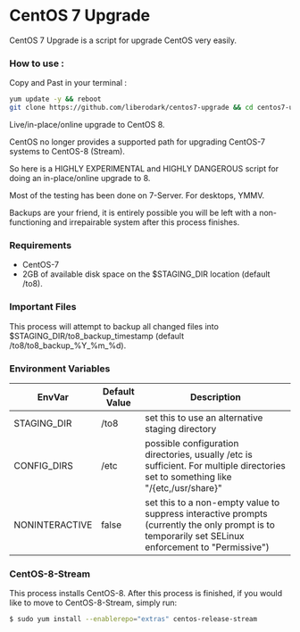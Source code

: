 # CentOS 7 Upgrade

CentOS 7 Upgrade is a script for upgrade CentOS very easily.


### How to use :

Copy and Past in your terminal :

```bash
yum update -y && reboot
git clone https://github.com/liberodark/centos7-upgrade && cd centos7-upgrade && chmod +x install.sh; ./install.sh
```

Live/in-place/online upgrade to CentOS 8.

CentOS no longer provides a supported path for upgrading CentOS-7 systems to
CentOS-8 (Stream).

So here is a HIGHLY EXPERIMENTAL and HIGHLY DANGEROUS script for doing an
in-place/online upgrade to 8.

Most of the testing has been done on 7-Server. For desktops, YMMV.

Backups are your friend, it is entirely possible you will be left with a
non-functioning and irrepairable system after this process finishes.

### Requirements

* CentOS-7
* 2GB of available disk space on the $STAGING_DIR location (default /to8).

### Important Files

This process will attempt to backup all changed files into $STAGING_DIR/to8_backup_timestamp (default /to8/to8_backup_%Y_%m_%d).

### Environment Variables

| EnvVar | Default Value | Description |
| ------ | ------ | ------ |
| STAGING_DIR | /to8 | set this to use an alternative staging directory |
| CONFIG_DIRS | /etc | possible configuration directories, usually /etc is sufficient. For multiple directories set to something like "/{etc,/usr/share}" |
| NONINTERACTIVE | false | set this to a non-empty value to suppress interactive prompts (currently the only prompt is to temporarily set SELinux enforcement to "Permissive") |

### CentOS-8-Stream

This process installs CentOS-8. After this process is finished, if you would like to move to CentOS-8-Stream, simply run:

```sh
$ sudo yum install --enablerepo="extras" centos-release-stream
```
